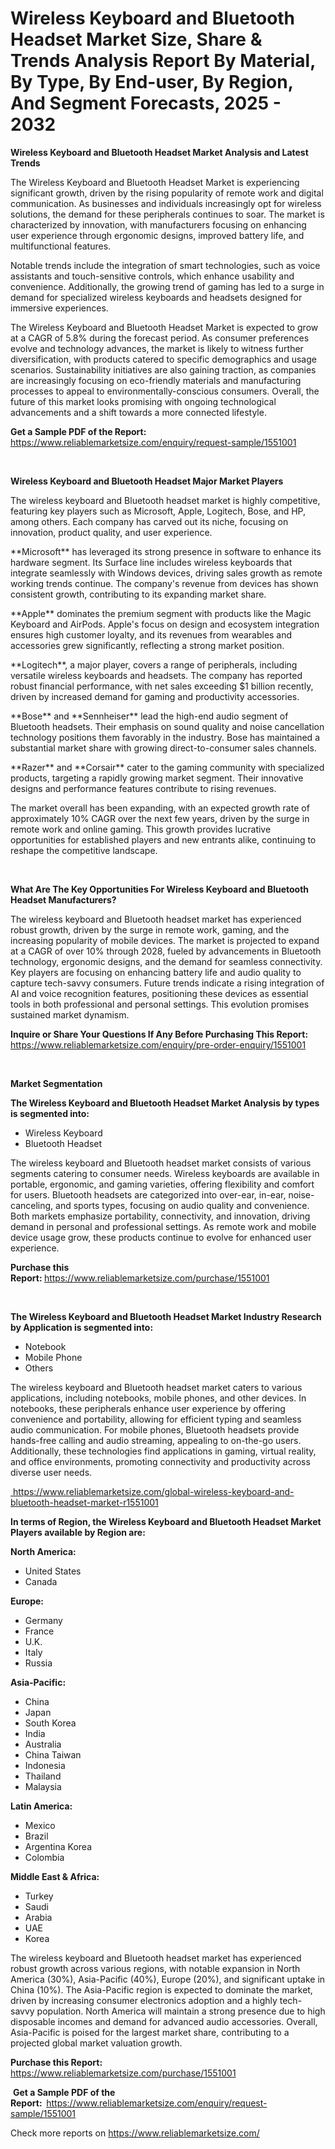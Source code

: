 <p><h1>Wireless Keyboard and Bluetooth Headset Market Size, Share & Trends Analysis Report By Material, By Type, By End-user, By Region, And Segment Forecasts, 2025 - 2032</h1></p><p><strong>Wireless Keyboard and Bluetooth Headset Market Analysis and Latest Trends</strong></p>
<p><p>The Wireless Keyboard and Bluetooth Headset Market is experiencing significant growth, driven by the rising popularity of remote work and digital communication. As businesses and individuals increasingly opt for wireless solutions, the demand for these peripherals continues to soar. The market is characterized by innovation, with manufacturers focusing on enhancing user experience through ergonomic designs, improved battery life, and multifunctional features.</p><p>Notable trends include the integration of smart technologies, such as voice assistants and touch-sensitive controls, which enhance usability and convenience. Additionally, the growing trend of gaming has led to a surge in demand for specialized wireless keyboards and headsets designed for immersive experiences. </p><p>The Wireless Keyboard and Bluetooth Headset Market is expected to grow at a CAGR of 5.8% during the forecast period. As consumer preferences evolve and technology advances, the market is likely to witness further diversification, with products catered to specific demographics and usage scenarios. Sustainability initiatives are also gaining traction, as companies are increasingly focusing on eco-friendly materials and manufacturing processes to appeal to environmentally-conscious consumers. Overall, the future of this market looks promising with ongoing technological advancements and a shift towards a more connected lifestyle.</p></p>
<p><strong>Get a Sample PDF of the Report:&nbsp;</strong> <a href="https://www.reliablemarketsize.com/enquiry/request-sample/1551001?utm_campaign=3552&utm_medium=2&utm_source=Github&utm_content=ia&utm_term=05042025&utm_id=wireless-keyboard-and-bluetooth-headset">https://www.reliablemarketsize.com/enquiry/request-sample/1551001</a></p>
<p>&nbsp;</p>
<p><strong>Wireless Keyboard and Bluetooth Headset Major Market Players</strong></p>
<p><p>The wireless keyboard and Bluetooth headset market is highly competitive, featuring key players such as Microsoft, Apple, Logitech, Bose, and HP, among others. Each company has carved out its niche, focusing on innovation, product quality, and user experience.</p><p>**Microsoft** has leveraged its strong presence in software to enhance its hardware segment. Its Surface line includes wireless keyboards that integrate seamlessly with Windows devices, driving sales growth as remote working trends continue. The company's revenue from devices has shown consistent growth, contributing to its expanding market share.</p><p>**Apple** dominates the premium segment with products like the Magic Keyboard and AirPods. Apple's focus on design and ecosystem integration ensures high customer loyalty, and its revenues from wearables and accessories grew significantly, reflecting a strong market position.</p><p>**Logitech**, a major player, covers a range of peripherals, including versatile wireless keyboards and headsets. The company has reported robust financial performance, with net sales exceeding $1 billion recently, driven by increased demand for gaming and productivity accessories.</p><p>**Bose** and **Sennheiser** lead the high-end audio segment of Bluetooth headsets. Their emphasis on sound quality and noise cancellation technology positions them favorably in the industry. Bose has maintained a substantial market share with growing direct-to-consumer sales channels.</p><p>**Razer** and **Corsair** cater to the gaming community with specialized products, targeting a rapidly growing market segment. Their innovative designs and performance features contribute to rising revenues.</p><p>The market overall has been expanding, with an expected growth rate of approximately 10% CAGR over the next few years, driven by the surge in remote work and online gaming. This growth provides lucrative opportunities for established players and new entrants alike, continuing to reshape the competitive landscape.</p></p>
<p>&nbsp;</p>
<p><strong>What Are The Key Opportunities For Wireless Keyboard and Bluetooth Headset Manufacturers?</strong></p>
<p><p>The wireless keyboard and Bluetooth headset market has experienced robust growth, driven by the surge in remote work, gaming, and the increasing popularity of mobile devices. The market is projected to expand at a CAGR of over 10% through 2028, fueled by advancements in Bluetooth technology, ergonomic designs, and the demand for seamless connectivity. Key players are focusing on enhancing battery life and audio quality to capture tech-savvy consumers. Future trends indicate a rising integration of AI and voice recognition features, positioning these devices as essential tools in both professional and personal settings. This evolution promises sustained market dynamism.</p></p>
<p><strong>Inquire or Share Your Questions If Any Before Purchasing This Report:</strong> <a href="https://www.reliablemarketsize.com/enquiry/pre-order-enquiry/1551001?utm_campaign=3552&utm_medium=2&utm_source=Github&utm_content=ia&utm_term=05042025&utm_id=wireless-keyboard-and-bluetooth-headset">https://www.reliablemarketsize.com/enquiry/pre-order-enquiry/1551001</a></p>
<p>&nbsp;</p>
<p><strong>Market Segmentation</strong></p>
<p><strong>The Wireless Keyboard and Bluetooth Headset Market Analysis by types is segmented into:</strong></p>
<p><ul><li>Wireless Keyboard</li><li>Bluetooth Headset</li></ul></p>
<p><p>The wireless keyboard and Bluetooth headset market consists of various segments catering to consumer needs. Wireless keyboards are available in portable, ergonomic, and gaming varieties, offering flexibility and comfort for users. Bluetooth headsets are categorized into over-ear, in-ear, noise-canceling, and sports types, focusing on audio quality and convenience. Both markets emphasize portability, connectivity, and innovation, driving demand in personal and professional settings. As remote work and mobile device usage grow, these products continue to evolve for enhanced user experience.</p></p>
<p><strong>Purchase this Report:&nbsp;</strong><a href="https://www.reliablemarketsize.com/purchase/1551001?utm_campaign=3552&utm_medium=2&utm_source=Github&utm_content=ia&utm_term=05042025&utm_id=wireless-keyboard-and-bluetooth-headset">https://www.reliablemarketsize.com/purchase/1551001</a></p>
<p>&nbsp;</p>
<p><strong>The Wireless Keyboard and Bluetooth Headset Market Industry Research by Application is segmented into:</strong></p>
<p><ul><li>Notebook</li><li>Mobile Phone</li><li>Others</li></ul></p>
<p><p>The wireless keyboard and Bluetooth headset market caters to various applications, including notebooks, mobile phones, and other devices. In notebooks, these peripherals enhance user experience by offering convenience and portability, allowing for efficient typing and seamless audio communication. For mobile phones, Bluetooth headsets provide hands-free calling and audio streaming, appealing to on-the-go users. Additionally, these technologies find applications in gaming, virtual reality, and office environments, promoting connectivity and productivity across diverse user needs.</p></p>
<p><a href="https://www.reliablemarketsize.com/global-wireless-keyboard-and-bluetooth-headset-market-r1551001?utm_campaign=3552&utm_medium=2&utm_source=Github&utm_content=ia&utm_term=05042025&utm_id=wireless-keyboard-and-bluetooth-headset">&nbsp;https://www.reliablemarketsize.com/global-wireless-keyboard-and-bluetooth-headset-market-r1551001</a></p>
<p><strong>In terms of Region, the Wireless Keyboard and Bluetooth Headset Market Players available by Region are:</strong></p>
<p>
    <p> <strong> North America: </strong>
        <ul>
            <li>United States</li>
            <li>Canada</li>
        </ul>
        </p> 
    <p> <strong> Europe: </strong>
        <ul>
            <li>Germany</li>
            <li>France</li>
            <li>U.K.</li>
            <li>Italy</li>
            <li>Russia</li>
        </ul>
        </p> 
    <p> <strong> Asia-Pacific: </strong>
        <ul>
            <li>China</li>
            <li>Japan</li>
            <li>South Korea</li>
            <li>India</li>
            <li>Australia</li>
            <li>China Taiwan</li>
            <li>Indonesia</li>
            <li>Thailand</li>
            <li>Malaysia</li>
        </ul>
        </p> 
    <p> <strong> Latin America: </strong>
        <ul>
            <li>Mexico</li>
            <li>Brazil</li>
            <li>Argentina Korea</li>
            <li>Colombia</li>
        </ul>
        </p> 
    <p> <strong> Middle East & Africa: </strong>
        <ul>
            <li>Turkey</li>
            <li>Saudi</li>
            <li>Arabia</li>
            <li>UAE</li>
            <li>Korea</li>
        </ul>
    </p>
    </p>
<p><p>The wireless keyboard and Bluetooth headset market has experienced robust growth across various regions, with notable expansion in North America (30%), Asia-Pacific (40%), Europe (20%), and significant uptake in China (10%). The Asia-Pacific region is expected to dominate the market, driven by increasing consumer electronics adoption and a highly tech-savvy population. North America will maintain a strong presence due to high disposable incomes and demand for advanced audio accessories. Overall, Asia-Pacific is poised for the largest market share, contributing to a projected global market valuation growth.</p></p>
<p><strong>Purchase this Report: </strong><a href="https://www.reliablemarketsize.com/purchase/1551001?utm_campaign=3552&utm_medium=2&utm_source=Github&utm_content=ia&utm_term=05042025&utm_id=wireless-keyboard-and-bluetooth-headset">https://www.reliablemarketsize.com/purchase/1551001</a></p>
<p>&nbsp;<strong>Get a Sample PDF of the Report:&nbsp;&nbsp;</strong><a href="https://www.reliablemarketsize.com/enquiry/request-sample/1551001?utm_campaign=3552&utm_medium=2&utm_source=Github&utm_content=ia&utm_term=05042025&utm_id=wireless-keyboard-and-bluetooth-headset">https://www.reliablemarketsize.com/enquiry/request-sample/1551001</a></p>
<p><strong></strong></p>
<p>Check more reports on <a href="https://www.reliablemarketsize.com/?utm_campaign=3552&utm_medium=2&utm_source=Github&utm_content=ia&utm_term=05042025&utm_id=wireless-keyboard-and-bluetooth-headset">https://www.reliablemarketsize.com/</a></p>